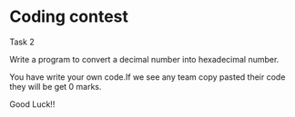 # Coding contest
Task 2


Write a program to convert a decimal number into hexadecimal number.

You have write your own code.If we see any team copy pasted their code they will be get 0 marks.

Good Luck!!
